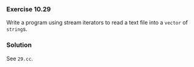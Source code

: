 ### Exercise 10.29

Write a program using stream iterators to read a text file into a `vector` of
`string`s.

### Solution

See `29.cc`.
